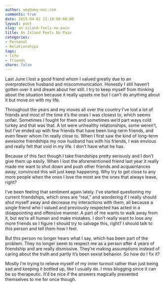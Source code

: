 ```yaml
---
author: amy@amy-mac.com
comments: true
date: 2015-04-02 21:10:00-08:00
layout: post
slug: an-island-feels-no-pain
title: An Island Feels No Pain
categories:
- Personal
- Relationships
tags:
- life
- friends
share: false
---
```


Last June I lost a good friend whom I valued greatly due to an overprotective husband and miscommunication. Honestly I still haven’t gotten over it and dream about her still. I try to keep myself from thinking about the situation because it really upsets me but I can’t do anything about it but move on with my life.

Throughout the years and my moves all over the country I’ve lost a lot of friends and most of the time it’s the ones I was closest to, which seems unfair. Sometimes I fought for them and sometimes we’d part ways cold turkey and that was that. A lot were unhealthy relationships, some weren’t, but I’ve ended up with few friends that have been long-term friends, and even fewer whom I’m really close to. When I first saw the kind of long-term awesome friendships my now husband has with his friends, I was envious and really felt that void in my life. I don’t have what he has.

Because of this fact though I take friendships pretty seriously and I don’t give them up easily. When I lost the aforementioned friend last year it really made me want to shut down and push other friends and acquaintances away, convinced this will just keep happening. Why try to get close to any more people when the ones I love the most are the ones that always leave, right?

I’ve been feeling that sentiment again lately. I’ve started questioning my current friendships, which ones are “real,” and wondering if I really should shut myself away and decrease my interactions with them, all because a single friend who I valued and previously respected has acted in a disappointing and offensive manner. A part of me wants to walk away from it, but we’re all human and make mistakes. I don’t really want to lose any more friends so I figure I should try to salvage this, right? I should talk to this person and tell them how I feel.

But this person no longer hears what I say, which has been part of the problem. They no longer seem to respect me as a person after 4 years of friendship and are really dismissive. They’re making assumptions instead of caring about the truth and  partly it’s been sexist behavior. So how do I fix it?

Mostly I’m trying to relieve myself of my inner turmoil rather than just being sad and keeping it bottled up, like I usually do. I miss blogging since it can be so therapeutic. It’d be nice if the answers magically presented themselves to me for once though.